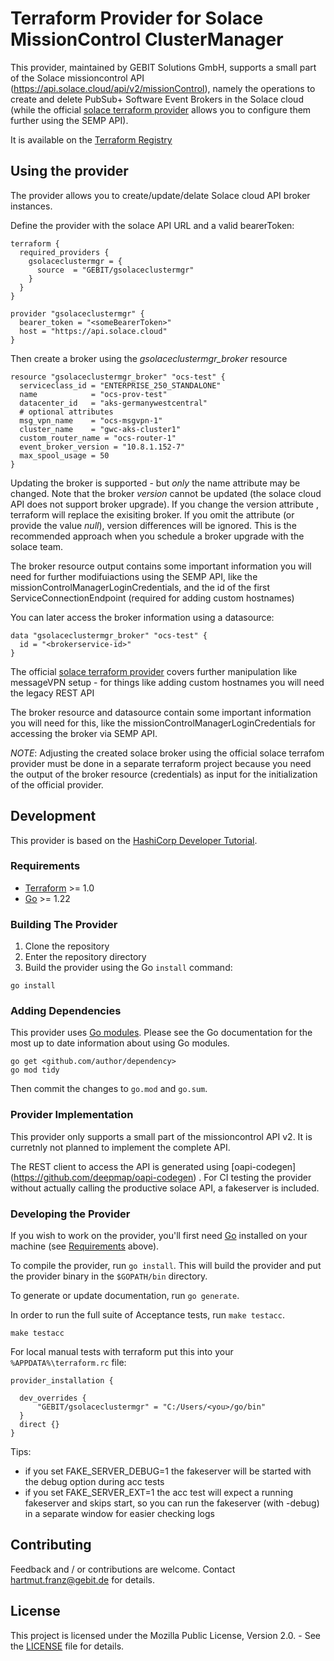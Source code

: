 # Terraform Provider for Solace MissionControl ClusterManager

This provider, maintained by GEBIT Solutions GmbH, supports a small part of the Solace missioncontrol API (https://api.solace.cloud/api/v2/missionControl), namely the operations to create and delete PubSub+ Software Event Brokers in the Solace cloud (while the  official [solace terraform provider](https://github.com/SolaceProducts/terraform-provider-solacebroker) allows you to configure them further using the SEMP API).

It is available on the [Terraform Registry](https://developer.hashicorp.com/terraform/registry/providers/publishing) 

## Using the provider

The provider allows you to create/update/delate Solace cloud API broker instances.

Define the provider with the solace API URL and a valid bearerToken:
~~~
terraform {
  required_providers {
    gsolaceclustermgr = {
      source  = "GEBIT/gsolaceclustermgr"
    }
  }
}

provider "gsolaceclustermgr" {
  bearer_token = "<someBearerToken>"
  host = "https://api.solace.cloud"
}
~~~
Then create a broker using the *gsolaceclustermgr_broker* resource
~~~
resource "gsolaceclustermgr_broker" "ocs-test" {
  serviceclass_id = "ENTERPRISE_250_STANDALONE"
  name            = "ocs-prov-test"
  datacenter_id   = "aks-germanywestcentral"
  # optional attributes
  msg_vpn_name    = "ocs-msgvpn-1"
  cluster_name    = "gwc-aks-cluster1"
  custom_router_name = "ocs-router-1"
  event_broker_version = "10.8.1.152-7"
  max_spool_usage = 50
}
~~~
Updating the broker is supported - but *only* the name attribute may be changed.
Note that the broker *version* cannot be updated (the solace cloud API does not support broker upgrade). 
If you change the version attribute , terraform will replace the exisiting broker.
If you omit the attribute (or provide the value *null*), version differences will be ignored. This is the recommended approach when you schedule a broker upgrade with the solace team.

The broker resource output contains some important information you will need for further modifuiactions using the SEMP API, like the missionControlManagerLoginCredentials, and the id of the first ServiceConnectionEndpoint (required for  adding custom hostnames)

You can later access the broker information using a datasource:
~~~
data "gsolaceclustermgr_broker" "ocs-test" {
  id = "<brokerservice-id>"
}  
~~~

The official [solace terraform provider](https://github.com/SolaceProducts/terraform-provider-solacebroker) covers further manipulation like messageVPN setup - for things like adding custom hostnames you will need the legacy REST API 

The broker resource and datasource contain some important information you will need for this, like the missionControlManagerLoginCredentials for accessing the broker via SEMP API. 

*NOTE*: Adjusting the created solace broker using the official solace terrafom provider must be done in a separate terraform project because you need the output of the broker resource (credentials) as input for the initialization of the official provider. 


## Development

This provider is based on the [HashiCorp Developer Tutorial](https://developer.hashicorp.com/terraform/tutorials/providers-plugin-framework). 




### Requirements

- [Terraform](https://developer.hashicorp.com/terraform/downloads) >= 1.0
- [Go](https://golang.org/doc/install) >= 1.22

### Building The Provider

1. Clone the repository
1. Enter the repository directory
1. Build the provider using the Go `install` command:

```shell
go install
```

### Adding Dependencies

This provider uses [Go modules](https://github.com/golang/go/wiki/Modules).
Please see the Go documentation for the most up to date information about using Go modules.

```shell
go get <github.com/author/dependency>
go mod tidy
```

Then commit the changes to `go.mod` and `go.sum`.



### Provider Implementation

This provider only supports a small part of the missioncontrol API v2. It is curretnly not planned to implement the complete API. 

The REST client to access the API is generated using [oapi-codegen] (https://github.com/deepmap/oapi-codegen) . 
For CI testing the provider without actually calling the productive solace API, a fakeserver is included.

### Developing the Provider

If you wish to work on the provider, you'll first need [Go](http://www.golang.org) installed on your machine (see [Requirements](#requirements) above).

To compile the provider, run `go install`. This will build the provider and put the provider binary in the `$GOPATH/bin` directory.

To generate or update documentation, run `go generate`.

In order to run the full suite of Acceptance tests, run `make testacc`.

```shell
make testacc
```

For local manual tests with terraform put this into your `%APPDATA%\terraform.rc` file:
~~~
provider_installation {

  dev_overrides {
	  "GEBIT/gsolaceclustermgr" = "C:/Users/<you>/go/bin"
  }
  direct {}
}
~~~

Tips: 
- if you set FAKE_SERVER_DEBUG=1 the fakeserver will be started with the debug option during acc tests
- if you set FAKE_SERVER_EXT=1 the acc test will expect a running fakeserver and skips start, so you can run the fakeserver (with -debug) in a separate window for easier checking logs

## Contributing
Feedback and / or contributions are welcome. Contact hartmut.franz@gebit.de for details.

## License
This project is licensed under the Mozilla Public License, Version 2.0. - See the [LICENSE](LICENSE) file for details.